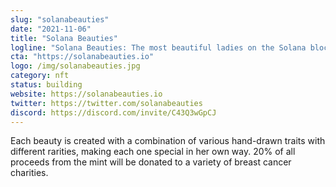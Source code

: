 ```yaml
---
slug: "solanabeauties"
date: "2021-11-06"
title: "Solana Beauties"
logline: "Solana Beauties: The most beautiful ladies on the Solana blockchain. 20% of all mint proceeds will go to breast cancer charities"
cta: "https://solanabeauties.io"
logo: /img/solanabeauties.jpg
category: nft
status: building
website: https://solanabeauties.io
twitter: https://twitter.com/solanabeauties
discord: https://discord.com/invite/C43Q3wGpCJ
---
```


Each beauty is created with a combination of various hand-drawn traits with different rarities, 
making each one special in her own way. 20% of all proceeds from the mint will be donated to a variety of breast cancer charities.
